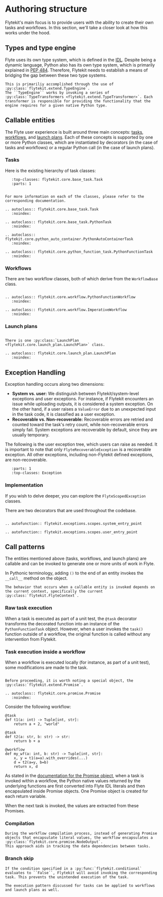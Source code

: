# Authoring structure

Flytekit's main focus is to provide users with the ability to create their own tasks and workflows.
In this section, we'll take a closer look at how this works under the hood.

## Types and type engine

Flyte uses its own type system, which is defined in the [IDL](https://github.com/flyteorg/flyte/tree/master/flyteidl). Despite being a dynamic language, Python also has its own type system, which is primarily explained in [PEP 484](https://www.python.org/dev/peps/pep-0484/). Therefore, Flytekit needs to establish a means of bridging the gap between these two type systems.

```{eval-rst}
This is primariliy accomplished through the use of :py:class:`flytekit.extend.TypeEngine`.
The ``TypeEngine`` works by invoking a series of :py:class:`TypeTransformers <flytekit.extend.TypeTransformer>`. Each transformer is responsible for providing the functionality that the engine requires for a given native Python type.
```

## Callable entities

The Flyte user experience is built around three main concepts: [tasks](../../../core-concepts/tasks/index), [workflows](../../../core-concepts/workflows/index), and [launch plans](../../../core-concepts/launch-plans/index). Each of these concepts is supported by one or more Python classes, which are instantiated by decorators (in the case of tasks and workflows) or a regular Python call (in the case of launch plans).

### Tasks

Here is the existing hierarchy of task classes:

```{inheritance-diagram} flytekit.core.python_function_task.PythonFunctionTask flytekit.core.python_function_task.PythonInstanceTask flytekit.extras.sqlite3.task.SQLite3Task
   :top-classes: flytekit.core.base_task.Task
   :parts: 1
```

```{eval-rst}

For more information on each of the classes, please refer to the corresponding documentation.

.. autoclass:: flytekit.core.base_task.Task
   :noindex:

.. autoclass:: flytekit.core.base_task.PythonTask
   :noindex:

.. autoclass:: flytekit.core.python_auto_container.PythonAutoContainerTask
   :noindex:

.. autoclass:: flytekit.core.python_function_task.PythonFunctionTask
   :noindex:
```

### Workflows

There are two workflow classes, both of which derive from the `WorkflowBase` class.

```{eval-rst}

.. autoclass:: flytekit.core.workflow.PythonFunctionWorkflow
   :noindex:

.. autoclass:: flytekit.core.workflow.ImperativeWorkflow
   :noindex:
```

### Launch plans

```{eval-rst}

There is one :py:class:`LaunchPlan <flytekit.core.launch_plan.LaunchPlan>` class.

.. autoclass:: flytekit.core.launch_plan.LaunchPlan
   :noindex:
```

## Exception Handling

Exception handling occurs along two dimensions:

* **System vs. user:** We distinguish between Flytekit/system-level exceptions and user exceptions. For instance, if Flytekit encounters an issue while uploading outputs, it is considered a system exception. On the other hand, if a user raises a `ValueError` due to an unexpected input in the task code, it is classified as a user exception.
* **Recoverable vs. Non-recoverable:** Recoverable errors are retried and counted toward the task's retry count, while non-recoverable errors simply fail. System exceptions are recoverable by default, since they are usually temporary.

The following is the user exception tree, which users can raise as needed. It is important to note that only `FlyteRecoverableException` is a recoverable exception. All other exceptions, including non-Flytekit defined exceptions, are non-recoverable.

```{inheritance-diagram} flytekit.exceptions.user.FlyteValidationException flytekit.exceptions.user.FlyteEntityAlreadyExistsException flytekit.exceptions.user.FlyteValueException flytekit.exceptions.user.FlyteTimeout flytekit.exceptions.user.FlyteAuthenticationException flytekit.exceptions.user.FlyteRecoverableException
   :parts: 1
   :top-classes: Exception
```

### Implementation

If you wish to delve deeper, you can explore the `FlyteScopedException` classes.

There are two decorators that are used throughout the codebase.

```{eval-rst}

.. autofunction:: flytekit.exceptions.scopes.system_entry_point

.. autofunction:: flytekit.exceptions.scopes.user_entry_point
```

## Call patterns

The entities mentioned above (tasks, workflows, and launch plans) are callable and can be invoked to generate one or more units of work in Flyte.

In Pythonic terminology, adding `()` to the end of an entity invokes the `__call__` method on the object.

```{eval-rst}
The behavior that occurs when a callable entity is invoked depends on the current context, specifically the current :py:class:`flytekit.FlyteContext`.
```

### Raw task execution

When a task is executed as part of a unit test, the `@task` decorator transforms the decorated function into an instance of the `PythonFunctionTask` object. However, when a user invokes the `task()` function outside of a workflow, the original function is called without any intervention from Flytekit.

### Task execution inside a workflow

When a workflow is executed locally (for instance, as part of a unit test), some modifications are made to the task.

```{eval-rst}

Before proceeding, it is worth noting a special object, the :py:class:`flytekit.extend.Promise`.

.. autoclass:: flytekit.core.promise.Promise
   :noindex:
```

Consider the following workflow:

```{code} python
@task
def t1(a: int) -> Tuple[int, str]:
    return a + 2, "world"

@task
def t2(a: str, b: str) -> str:
    return b + a

@workflow
def my_wf(a: int, b: str) -> Tuple[int, str]:
    x, y = t1(a=a).with_overrides(...)
    d = t2(a=y, b=b)
    return x, d
```

As stated in the [documentation for the Promise object](../extending-flytekit.md#flytekit.extend.Promise), when a task is invoked within a workflow, the Python native values returned by the underlying functions are first converted into Flyte IDL literals and then encapsulated inside Promise objects.
One Promise object is created for each return variable.

When the next task is invoked, the values are extracted from these Promises.

### Compilation

```{eval-rst}
During the workflow compilation process, instead of generating Promise objects that encapsulate literal values, the workflow encapsulates a :py:class:`flytekit.core.promise.NodeOutput`.
This approach aids in tracking the data dependencies between tasks.
```

### Branch skip

```{eval-rst}
If the condition specified in a :py:func:`flytekit.conditional` evaluates to ``False``, Flytekit will avoid invoking the corresponding task. This prevents the unintended execution of the task.
```

```{note}
The execution pattern discussed for tasks can be applied to workflows and launch plans as well.
```
